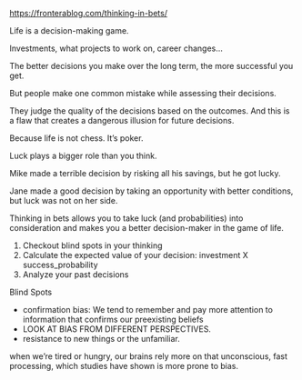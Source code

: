 https://fronterablog.com/thinking-in-bets/

Life is a decision-making game.

Investments, what projects to work on, career changes…

The better decisions you make over the long term, the more successful you get.

But people make one common mistake while assessing their decisions.

They judge the quality of the decisions based on the outcomes. And this is a flaw that creates a dangerous illusion for future decisions.

Because life is not chess. It’s poker.

Luck plays a bigger role than you think.

Mike made a terrible decision by risking all his savings, but he got lucky.

Jane made a good decision by taking an opportunity with better conditions, but luck was not on her side.

Thinking in bets allows you to take luck (and probabilities) into consideration and makes you a better decision-maker in the game of life.

 1. Checkout blind spots in your thinking   
 2. Calculate the expected value of your decision: investment X success_probability   
 3. Analyze your past decisions  
 
 Blind Spots  
 - confirmation bias: We tend to remember and pay more attention to information that confirms our preexisting beliefs  
 - LOOK AT BIAS FROM DIFFERENT PERSPECTIVES.
 - resistance to new things or the unfamiliar.
 
  when we’re tired or hungry, our brains rely more on that unconscious, fast processing, which studies have shown is more prone to bias.  
  
